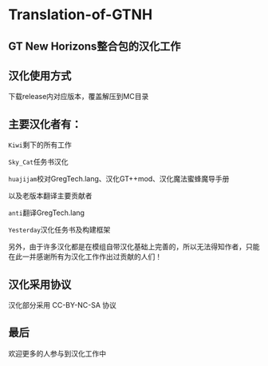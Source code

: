 # Translation-of-GTNH

## GT New Horizons整合包的汉化工作


## 汉化使用方式
下载release内对应版本，覆盖解压到MC目录

## 主要汉化者有：

`Kiwi`剩下的所有工作

`Sky_Cat`任务书汉化

`huajijam`校对GregTech.lang、汉化GT++mod、汉化魔法蜜蜂魔导手册


以及老版本翻译主要贡献者

`anti`翻译GregTech.lang

`Yesterday`汉化任务书及构建框架

另外，由于许多汉化都是在模组自带汉化基础上完善的，所以无法得知作者，只能在此一并感谢所有为汉化工作作出过贡献的人们！

## 汉化采用协议

汉化部分采用 CC-BY-NC-SA 协议

## 最后

欢迎更多的人参与到汉化工作中
